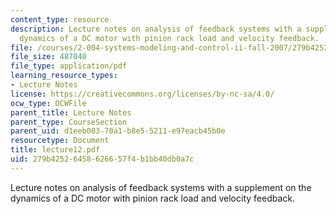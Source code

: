 ```yaml
---
content_type: resource
description: Lecture notes on analysis of feedback systems with a supplement on the
  dynamics of a DC motor with pinion rack load and velocity feedback.
file: /courses/2-004-systems-modeling-and-control-ii-fall-2007/279b42526458626657f4b1bb40db0a7c_lecture12.pdf
file_size: 487040
file_type: application/pdf
learning_resource_types:
- Lecture Notes
license: https://creativecommons.org/licenses/by-nc-sa/4.0/
ocw_type: OCWFile
parent_title: Lecture Notes
parent_type: CourseSection
parent_uid: d1eeb003-70a1-b8e5-5211-e97eacb45b0e
resourcetype: Document
title: lecture12.pdf
uid: 279b4252-6458-6266-57f4-b1bb40db0a7c
---
```

Lecture notes on analysis of feedback systems with a supplement on the dynamics of a DC motor with pinion rack load and velocity feedback.